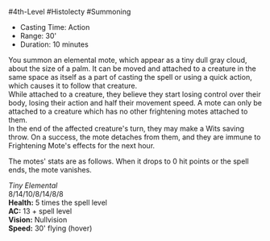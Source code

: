 #4th-Level #Histolecty #Summoning
 
- Casting Time: Action
- Range: 30'
- Duration: 10 minutes
 
You summon an elemental mote, which appear as a tiny dull gray cloud, about the size of a palm. It can be moved and attached to a creature in the same space as itself as a part of casting the spell or using a quick action, which causes it to follow that creature.  
While attached to a creature, they believe they start losing control over their body, losing their action and half their movement speed. A mote can only be attached to a creature which has no other frightening motes attached to them.  
In the end of the affected creature's turn, they may make a Wits saving throw. On a success, the mote detaches from them, and they are immune to Frightening Mote's effects for the next hour.
 
The motes' stats are as follows. When it drops to 0 hit points or the spell ends, the mote vanishes.
 
_Tiny Elemental_  
8/14/10/8/14/8/8  
**Health:** 5 times the spell level  
**AC:** 13 + spell level  
**Vision:** Nullvision  
**Speed:** 30' flying (hover)